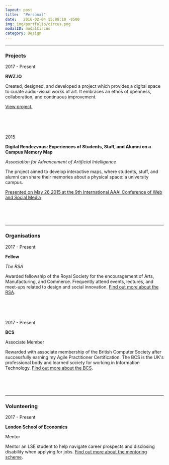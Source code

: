 ```yaml
---
layout: post
title:  "Personal"
date:   2016-02-04 15:08:10 -0500
img: img/portfolio/circus.png
modalID: modalCircus
category: Design
---
```

<section class="grid">
      <hr>
      <div class="col lg-3 md-12 sm-12 section-title" align="left">
        <h3>Projects</h3>
      </div>
      <div class="col lg-3 md-4 sm-12" align="left">
        <p>2017 - Present</p>
      </div>
      <div class="col lg-6 md-8 sm-12" align="left">
        <p><b>RWZ.IO</b></p>
            
<p>Created, designed, and developed a project which provides a digital space to curate audio-visual works of art. It embraces an ethos of openness, collaboration, and continuous improvement.</p>
            
<p><a href="https://rwz.io" target="_blank">View project.</a></p>     
      <br> <br> <br>
      </div>
      <div class="col lg-3 md-4 sm-12" align="left">
        <p>2015</p>
      </div>
      <div class="col lg-6 md-8 sm-12" align="left">
        <p><b>Digital Rendezvous: Experiences of Students, Staff, and Alumni on a Campus Memory Map</b></p>
            <p><i>Association for Advancement of Artificial Intelligence</i></p>
            
<p>The project aimed to develop interactive maps, where students, stuff, and alumni can share their memories about a physical space: a university campus.</p>

<p><a href="https://www.aaai.org/ocs/index.php/ICWSM/ICWSM15/paper/viewFile/10650/10543" target="_blank">Presented on May 26 2015 at the 9th International AAAI Conference of Web and Social Media</a></p>
      <br> <br> <br>
      </div>
<hr width="100%" align="center">
      <div class="col lg-3 md-12 sm-12 section-title" align="left">
        <h3>Organisations</h3>
      </div>
      <div class="col lg-3 md-4 sm-12" align="left">
        <p>2017 - Present</p>
      </div>
      <div class="col lg-6 md-8 sm-12" align="left">
        <p><b>Fellow</b></p>
        <p><i>The RSA</i></p>
        
  <p>Awarded fellowship of the Royal Society for the encouragement of Arts, Manufacturing, and Commerce. Frequently attend events, lectures, and meet-ups related to design and social innovation. <a href="https://www.thersa.org/" target="_blank">Find out more about the RSA</a>.</p>
        <br> <br> <br>
      </div>
<div class="col lg-3 md-4 sm-12" align="left">
        <p>2017 - Present</p>
      </div>
      <div class="col lg-6 md-8 sm-12" align="left">
        <p><b>BCS</b></p>
        <p>Associate Member</p>
        
  <p>Rewarded with associate membership of the British Computer Society after successfully earning my Agile Practitioner Certification. The BCS is the UK's professional body and learned society for working in Information Technology. <a href="https://www.bcs.org/" target="_blank">Find out more about the BCS</a>.</p>
        <br> <br> <br>
      </div>
<hr width="100%" align="center">
      <div class="col lg-3 md-12 sm-12 section-title" align="left">
        <h3>Volunteering</h3>
      </div>
      <div class="col lg-3 md-4 sm-12" align="left">
        <p>2017 - Present</p>
      </div>
      <div class="col lg-6 md-8 sm-12" align="left">
        <p><b>London School of Economics</b></p>
        <p>Mentor<p>
      
<p>Mentor an LSE student to help navigate career prospects and disclosing disability when applying for jobs. <a href="https://info.lse.ac.uk/current-students/careers/services/for/students-with-disabilities/disability-mentoring-scheme" target="_blank">Find out more about the mentoring scheme</a>.</p>
      </div>
</section>
